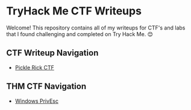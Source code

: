 # TryHack Me CTF Writeups
Welcome! This repository contains all of my writeups for CTF's and labs that I found challenging and completed on Try Hack Me. 😊 

## CTF Writeup Navigation
- [Pickle Rick CTF](https://github.com/christinec-dev/TryHackME_CTF_Writeups/tree/main/Pickle%20Rick%20CTF)

## THM CTF Navigation
- [Windows PrivEsc]([https://tryhackme.com/room/picklerick](https://github.com/christinec-dev/TryHackMe_Writeups/tree/main/WindowsPrivesc))
